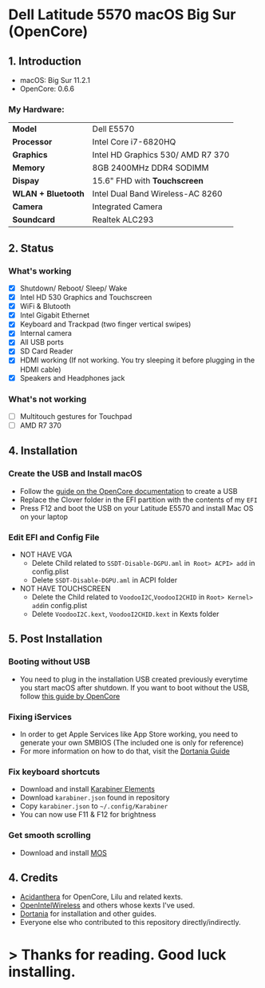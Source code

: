 
# **Dell Latitude 5570 macOS Big Sur (OpenCore)**

## **1. Introduction**
-   macOS: Big Sur 11.2.1
-   OpenCore: 0.6.6
### **My Hardware:**
<table>
<tr>
    <td><strong>Model</td>
    <td>Dell E5570</td>
</tr>
<tr>
    <td><strong>Processor</td>
    <td>Intel Core i7-6820HQ</td>
</tr>
	<tr>
		<td><strong>Graphics</strong></td>
		<td>Intel HD Graphics 530/ AMD R7 370</td>
	</tr>
	<tr>
		<td><strong>Memory</strong></td>
		<td>8GB 2400MHz DDR4 SODIMM</td>
	</tr>
	<tr>
		<td><strong>Dispay</strong></td>
		<td>15.6" FHD with <strong>Touchscreen</strong></td>
	</tr>
	<tr>
		<td><strong>WLAN + Bluetooth</strong></td>
		<td>Intel Dual Band Wireless-AC 8260</td>
	</tr>
	<tr>
		<td><strong>Camera</strong></td>
		<td>Integrated Camera</td>
	</tr>
	<tr>
		<td><strong>Soundcard</strong></td>
		<td>Realtek ALC293</td>
	</tr>
</table>

## **2. Status**
  ### **What's working**
  - [x] Shutdown/ Reboot/ Sleep/ Wake
  - [x] Intel HD 530 Graphics and Touchscreen 
  - [x] WiFi & Blutooth
   - [x] Intel Gigabit Ethernet
  - [x] Keyboard and Trackpad (two finger vertical swipes)
  - [x] Internal camera
  - [x] All USB ports
  - [x] SD Card Reader
  - [x] HDMI working (If not working. You try sleeping it before plugging in the HDMI cable)
  - [x] Speakers and Headphones jack
  ### **What's not working**
  - [ ] Multitouch gestures for Touchpad
  - [ ] AMD R7 370
 
## 4. Installation
### Create the USB and Install macOS
- Follow the [guide on the OpenCore documentation](https://dortania.github.io/OpenCore-Install-Guide/installer-guide/) to create a USB
-  Replace the Clover folder in the EFI partition with the contents of  my `EFI`
- Press F12 and boot the USB on your Latitude E5570 and install Mac OS on your laptop

### Edit EFI and Config File
- NOT HAVE VGA
	- Delete Child related to `SSDT-Disable-DGPU.aml` in` Root> ACPI> add` in config.plist
	- Delete `SSDT-Disable-DGPU.aml` in ACPI folder
- NOT HAVE TOUCHSCREEN
	-  Delete the Child related to `VoodooI2C`,`VoodooI2CHID` in `Root> Kernel> add`in config.plist
	- Delete `VoodooI2C.kext`,  `VoodooI2CHID.kext` in Kexts folder

## 5. Post Installation
### Booting without USB
- You need to plug in the installation USB created previously everytime you start macOS after shutdown. If you want to boot without the USB, follow [this guide by OpenCore](https://dortania.github.io/OpenCore-Post-Install/universal/oc2hdd.html#grabbing-opencore-off-the-usb)

### Fixing iServices
- In order to get Apple Services like App Store working, you need to generate your own SMBIOS (The included one is only for reference)
- For more information on how to do that, visit the  [Dortania Guide](https://dortania.github.io/OpenCore-Post-Install/universal/iservices.html#generate-a-new-serial)

### Fix keyboard shortcuts
- Download and install  [Karabiner Elements](https://pqrs.org/osx/karabiner/)
-   Download  `karabiner.json` found in repository
-   Copy `karabiner.json` to `~/.config/Karabiner`
-   You can now use F11 & F12 for brightness

### Get smooth scrolling
-   Download and install  [MOS](https://mos.caldis.me/)

## 4. Credits
- [Acidanthera](https://github.com/acidanthera)  for OpenCore, Lilu and related kexts.
-   [OpenIntelWireless](https://github.com/OpenIntelWireless)  and others whose kexts I've used.
-   [Dortania](https://dortania.github.io/)  for installation and other guides.
-   Everyone else who contributed to this repository directly/indirectly.

# > Thanks for reading. Good luck installing.
